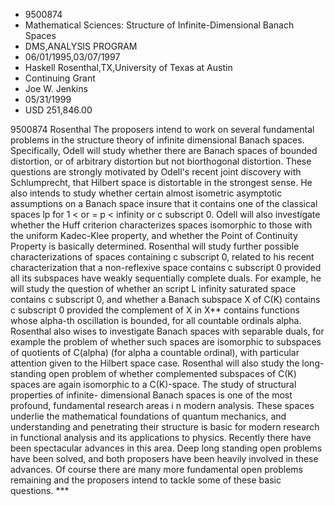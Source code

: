 
* 9500874
* Mathematical Sciences: Structure of Infinite-Dimensional Banach Spaces
* DMS,ANALYSIS PROGRAM
* 06/01/1995,03/07/1997
* Haskell Rosenthal,TX,University of Texas at Austin
* Continuing Grant
* Joe W. Jenkins
* 05/31/1999
* USD 251,846.00

9500874 Rosenthal The proposers intend to work on several fundamental problems
in the structure theory of infinite dimensional Banach spaces. Specifically,
Odell will study whether there are Banach spaces of bounded distortion, or of
arbitrary distortion but not biorthogonal distortion. These questions are
strongly motivated by Odell's recent joint discovery with Schlumprecht, that
Hilbert space is distortable in the strongest sense. He also intends to study
whether certain almost isometric asymptotic assumptions on a Banach space insure
that it contains one of the classical spaces lp for 1 < or = p < infinity or c
subscript 0. Odell will also investigate whether the Huff criterion
characterizes spaces isomorphic to those with the uniform Kadec-Klee property,
and whether the Point of Continuity Property is basically determined. Rosenthal
will study further possible characterizations of spaces containing c subscript
0, related to his recent characterization that a non-reflexive space contains c
subscript 0 provided all its subspaces have weakly sequentially complete duals.
For example, he will study the question of whether an script L infinity
saturated space contains c subscript 0, and whether a Banach subspace X of C(K)
contains c subscript 0 provided the complement of X in X** contains functions
whose alpha-th oscillation is bounded, for all countable ordinals alpha.
Rosenthal also wises to investigate Banach spaces with separable duals, for
example the problem of whether such spaces are isomorphic to subspaces of
quotients of C(alpha) (for alpha a countable ordinal), with particular attention
given to the Hilbert space case. Rosenthal will also study the long-standing
open problem of whether complemented subspaces of C(K) spaces are again
isomorphic to a C(K)-space. The study of structural properties of infinite-
dimensional Banach spaces is one of the most profound, fundamental research
areas i n modern analysis. These spaces underlie the mathematical foundations of
quantum mechanics, and understanding and penetrating their structure is basic
for modern research in functional analysis and its applications to physics.
Recently there have been spectacular advances in this area. Deep long standing
open problems have been solved, and both proposers have been heavily involved in
these advances. Of course there are many more fundamental open problems
remaining and the proposers intend to tackle some of these basic questions. ***
